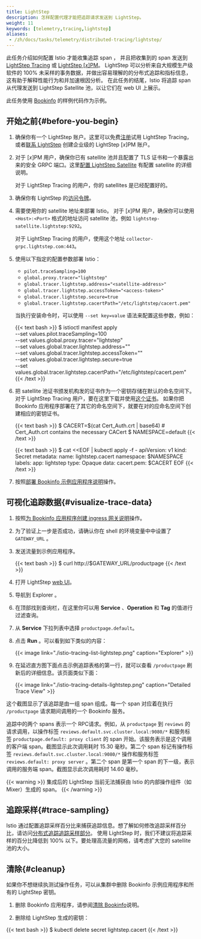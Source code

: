 ```yaml
---
title: LightStep
description: 怎样配置代理才能把追踪请求发送到 LightStep。
weight: 11
keywords: [telemetry,tracing,lightstep]
aliases:
 - /zh/docs/tasks/telemetry/distributed-tracing/lightstep/
---
```


此任务介绍如何配置 Istio 才能收集追踪 span ， 并且把收集到的 span 发送到 [LightStep Tracing](https://lightstep.com/products/) 或 [LightStep [𝑥]PM](https://lightstep.com/products/)。
LightStep 可以分析来自大规模生产级软件的 100% 未采样的事务数据，并做出容易理解的的分布式追踪和指标信息，这有助于解释性能行为和并加速根因分析。
在此任务的结尾，Istio 将追踪 span 从代理发送到 LightStep Satellite 池，以让它们在 web UI 上展示。

此任务使用 [Bookinfo](/zh/docs/examples/bookinfo/) 的样例代码作为示例。

## 开始之前{#before-you-begin}

1. 确保你有一个 LightStep 账户。这里可以免费[注册](https://lightstep.com/products/tracing/)试用 LightStep Tracing，或者[联系 LightStep](https://lightstep.com/contact/) 创建企业级的 LightStep [𝑥]PM 账户。

1. 对于 [𝑥]PM 用户，确保你已有 satellite 池并且配置了 TLS 证书和一个暴露出来的安全 GRPC 端口。这里[配置 LightStep Satellite](https://docs.lightstep.com/docs/learn-about-satellites) 有配置 satellite 的详细说明。

   对于 LightStep Tracing 的用户，你的 satellites 是已经配置好的。

1.  确保你有 LightStep 的[访问令牌](https://docs.lightstep.com/docs/create-and-manage-access-tokens)。

1.  需要使用你的 satellite 地址来部署 Istio。
    对于 [𝑥]PM 用户，确保你可以使用 `<Host>:<Port>` 格式的地址访问 satellite 池，例如 `lightstep-satellite.lightstep:9292`。

    对于 LightStep Tracing 的用户，使用这个地址 `collector-grpc.lightstep.com:443`。

1.  使用以下指定的配置参数部署 Istio：
    - `pilot.traceSampling=100`
    - `global.proxy.tracer="lightstep"`
    - `global.tracer.lightstep.address="<satellite-address>"`
    - `global.tracer.lightstep.accessToken="<access-token>"`
    - `global.tracer.lightstep.secure=true`
    - `global.tracer.lightstep.cacertPath="/etc/lightstep/cacert.pem"`

    当执行安装命令时，可以使用 `--set key=value` 语法来配置这些参数，例如：

    {{< text bash >}}
    $ istioctl manifest apply \
        --set values.pilot.traceSampling=100 \
        --set values.global.proxy.tracer="lightstep" \
        --set values.global.tracer.lightstep.address="<satellite-address>" \
        --set values.global.tracer.lightstep.accessToken="<access-token>" \
        --set values.global.tracer.lightstep.secure=true \
        --set values.global.tracer.lightstep.cacertPath="/etc/lightstep/cacert.pem"
    {{< /text >}}

1.  把 satellite 池证书颁发机构发的证书作为一个密钥存储在默认的命名空间下。
    对于 LightStep Tracing 用户，要在这里下载并使用[这个证书](https://docs.lightstep.com/docs/instrument-with-istio-as-your-service-mesh)。
    如果你把 Bookinfo 应用程序部署在了其它的命名空间下，就要在对的应命名空间下创建相应的密钥证书。

    {{< text bash >}}
    $ CACERT=$(cat Cert_Auth.crt | base64) # Cert_Auth.crt contains the necessary CACert
    $ NAMESPACE=default
    {{< /text >}}

    {{< text bash >}}
    $ cat <<EOF | kubectl apply -f -
      apiVersion: v1
      kind: Secret
      metadata:
        name: lightstep.cacert
        namespace: $NAMESPACE
        labels:
          app: lightstep
      type: Opaque
      data:
        cacert.pem: $CACERT
    EOF
    {{< /text >}}

1.  按照[部署 Bookinfo 示例应用程序说明](/zh/docs/examples/bookinfo/#deploying-the-application)操作。

## 可视化追踪数据{#visualize-trace-data}

1.  按照[为 Bookinfo 应用程序创建 ingress 网关说明](/zh/docs/examples/bookinfo/#determine-the-ingress-IP-and-port)操作。

1.  为了验证上一步是否成功，请确认你在 shell 的环境变量中中设置了 `GATEWAY_URL` 。

1.  发送流量到示例应用程序。

    {{< text bash >}}
    $ curl http://$GATEWAY_URL/productpage
    {{< /text >}}

1.  打开 LightStep [web UI](https://app.lightstep.com/)。

1.  导航到 Explorer 。

1.  在顶部找到查询栏，在这里你可以用 **Service** 、**Operation** 和 **Tag** 的值进行过滤查询。

1.  从 **Service** 下拉列表中选择 `productpage.default`。

1.  点击 **Run** 。可以看到如下类似的内容：

    {{< image link="./istio-tracing-list-lightstep.png" caption="Explorer" >}}

1.  在延迟直方图下面点击示例追踪表格的第一行，就可以查看 `/productpage` 刷新后的详细信息。该页面类似下面：

    {{< image link="./istio-tracing-details-lightstep.png" caption="Detailed Trace View" >}}

这个截图显示了该追踪是由一组 span 组成。每一个 span 对应着在执行 `/productpage` 请求期间调用的一个 Bookinfo 服务。

追踪中的两个 spans 表示一个 RPC请求。例如，从 `productpage` 到 `reviews` 的请求调用，以操作标签 `reviews.default.svc.cluster.local:9080/*` 和服务标签 `productpage.default: proxy client` 的 span 开始。该服务表示是这个调用的客户端 span。截图显示此次调用耗时 15.30 毫秒。第二个 span 标记有操作标签 `reviews.default.svc.cluster.local:9080/*` 操作和服务标签 `reviews.default: proxy server` 。第二个 span 是第一个 span 的下一级，表示调用的服务端 span。截图显示此次调用耗时 14.60 毫秒。

{{< warning >}}
集成后的 LightStep 当前无法捕获由 Istio 的内部操作组件（如 Mixer）生成的 span。
{{< /warning >}}

## 追踪采样{#trace-sampling}

Istio 通过配置追踪采样百分比来捕获追踪信息。想了解如何修改追踪采样百分比，请访问[分布式追踪追踪采样部分](../overview/#trace-sampling)。
使用 LightStep 时，我们不建议将追踪采样的百分比降低到 100% 以下。要处理高流量的网格，请考虑扩大您的 satellite 池的大小。

## 清除{#cleanup}

如果你不想继续执测试操作任务，可以从集群中删除 Bookinfo 示例应用程序和所有的 LightStep 密钥。

1. 删除 Bookinfo 应用程序，请参阅[清除 Bookinfo](/zh/docs/examples/bookinfo/#cleanup)说明。

1. 删除给 LightStep 生成的密钥：

{{< text bash >}}
$ kubectl delete secret lightstep.cacert
{{< /text >}}
